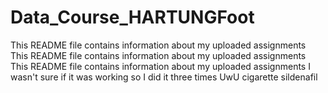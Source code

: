 # Data_Course_HARTUNGFoot
This README file contains information about my uploaded assignments
This README file contains information about my uploaded assignments
This README file contains information about my uploaded assignments
I wasn't sure if it was working so I did it three times
UwU
cigarette
sildenafil
